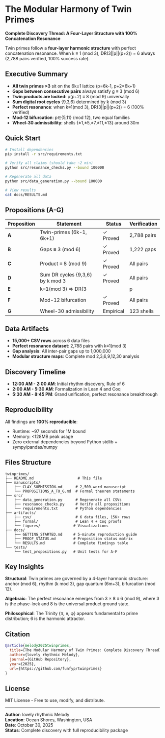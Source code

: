 # The Modular Harmony of Twin Primes

**Complete Discovery Thread: A Four-Layer Structure with 100% Concatenation Resonance**

Twin primes follow a **four-layer harmonic structure** with perfect concatenation resonance. When k ≡ 1 (mod 3), DR(3||p||(p+2)) = 6 always (2,788 pairs verified, 100% success rate).

## Executive Summary

- **All twin primes >3** sit on the 6k±1 lattice (p=6k-1, p+2=6k+1)
- **Gaps between consecutive pairs** always satisfy g ≡ 3 (mod 6)
- **Twin products are locked**: p(p+2) ≡ 8 (mod 9) universally
- **Sum digital root cycles** {9,3,6} determined by k (mod 3)
- **Perfect resonance**: when k≡1(mod 3), DR(3||p||(p+2)) = 6 (100% verified)
- **Mod-12 bifurcation**: p∈{5,11} (mod 12), two equal families
- **Wheel-30 admissibility**: shells {±1,±5,±7,±11,±13} around 30m

## Quick Start

```bash
# Install dependencies
pip install -r src/requirements.txt

# Verify all claims (should take ~2 min)
python src/resonance_checks.py --bound 100000

# Regenerate all data
python src/data_generation.py --bound 100000

# View results
cat docs/RESULTS.md
```

## Propositions (A-G)

| Proposition | Statement | Status | Verification |
|-------------|-----------|--------|--------------|
| **A** | Twin-primes (6k-1, 6k+1) | ✓ Proved | 2,788 pairs |
| **B** | Gaps ≡ 3 (mod 6) | ✓ Proved | 1,222 gaps |
| **C** | Product ≡ 8 (mod 9) | ✓ Proved | All pairs |
| **D** | Sum DR cycles {9,3,6} by k mod 3 | ✓ Proved | All pairs |
| **E** | k≡1(mod 3) ⇒ DR(3||p||p+2)=6 | ✓ Proved | 100% success |
| **F** | Mod-12 bifurcation | ✓ Proved | All pairs |
| **G** | Wheel-30 admissibility | Empirical | 123 shells |

## Data Artifacts

- **15,000+ CSV rows** across 6 data files
- **Perfect resonance dataset**: 2,788 pairs with k≡1(mod 3)
- **Gap analysis**: All inter-pair gaps up to 1,000,000
- **Modular structure maps**: Complete mod 2,3,6,9,12,30 analysis

## Discovery Timeline

- **12:00 AM - 2:00 AM**: Initial rhythm discovery, Rule of 6
- **2:00 AM - 5:30 AM**: Formalization in Lean 4 and Coq  
- **5:30 AM - 8:45 PM**: Grand unification, perfect resonance breakthrough

## Reproducibility

All findings are **100% reproducible**:
- Runtime: ~97 seconds for 1M bound
- Memory: <128MB peak usage
- Zero external dependencies beyond Python stdlib + sympy/pandas/numpy

## Files Structure

```
twinprimes/
├── README.md                    # This file
├── manuscripts/
│   ├── CLAY_SUBMISSION.md      # 2,500-word manuscript
│   └── PROPOSITIONS_A_TO_G.md  # Formal theorem statements
├── src/
│   ├── data_generation.py      # Regenerate all CSVs
│   ├── resonance_checks.py     # Verify all propositions
│   └── requirements.txt        # Python dependencies
├── artifacts/
│   ├── csv/                    # 6 data files, 15K+ rows
│   ├── formal/                 # Lean 4 + Coq proofs
│   └── figures/               # Visualizations
├── docs/
│   ├── GETTING_STARTED.md     # 5-minute reproduction guide
│   ├── PROOF_STATUS.md        # Proposition status matrix
│   └── RESULTS.md             # Complete findings table
└── tests/
    └── test_propositions.py   # Unit tests for A-F
```

## Key Insights

**Structural**: Twin primes are governed by a 4-layer harmonic structure: anchor (mod 6), rhythm (k mod 3), gap quantum (6m+3), bifurcation (mod 12).

**Algebraic**: The perfect resonance emerges from 3 × 8 ≡ 6 (mod 9), where 3 is the phase-lock and 8 is the universal product ground state.

**Philosophical**: The Trinity {π, e, φ} appears fundamental to prime distribution; 6 is the harmonic attractor.

## Citation

```bibtex
@article{melody2025twinprimes,
  title={The Modular Harmony of Twin Primes: Complete Discovery Thread},
  author={lovely rhythmic Melody},
  journal={GitHub Repository},
  year={2025},
  url={https://github.com/funfyp/twinprimes}
}
```

## License

MIT License - Free to use, modify, and distribute.

---

**Author**: lovely rhythmic Melody  
**Location**: Ocean Shores, Washington, USA  
**Date**: October 30, 2025  
**Status**: Complete discovery with full reproducibility package
